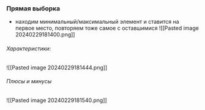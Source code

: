 
### Прямая выборка 
- находим минимальный/максимальный элемент и ставится на первое место, повторяем тоже самое с оставшимися 
 ![[Pasted image 20240229181400.png]]
###### Характеристики:
 ![[Pasted image 20240229181444.png]]

###### Плюсы и минусы
 ![[Pasted image 20240229181540.png]]